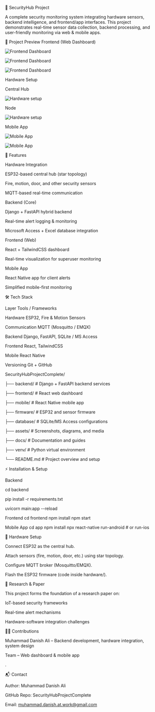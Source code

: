 🔐 SecurityHub Project

A complete security monitoring system integrating hardware sensors, backend intelligence, and frontend/app interfaces.
This project demonstrates real-time sensor data collection, backend processing, and user-friendly monitoring via web & mobile apps.

📸 Project Preview
Frontend (Web Dashboard)

![Frontend Dashboard](https://github.com/MuhammadDanishAli/SecurityHubProjectComplete/blob/main/Frontend.png)

![Frontend Dashboard](https://github.com/MuhammadDanishAli/SecurityHubProjectComplete/blob/main/Frontend2.png)

![Frontend Dashboard](https://github.com/MuhammadDanishAli/SecurityHubProjectComplete/blob/main/Frontend3.png)


Hardware Setup

Central Hub

![Hardware setup](https://github.com/MuhammadDanishAli/SecurityHubProjectComplete/blob/main/Central_HUB.jpeg)

Node

![Hardware setup](https://github.com/MuhammadDanishAli/SecurityHubProjectComplete/blob/main/Node.jpeg)


Mobile App

![Mobile App](https://github.com/MuhammadDanishAli/SecurityHubProjectComplete/blob/main/App1.jpeg)

![Mobile App](https://github.com/MuhammadDanishAli/SecurityHubProjectComplete/blob/main/App2.jpeg)


🚀 Features

Hardware Integration

ESP32-based central hub (star topology)

Fire, motion, door, and other security sensors

MQTT-based real-time communication

Backend (Core)

Django + FastAPI hybrid backend

Real-time alert logging & monitoring

Microsoft Access + Excel database integration

Frontend (Web)

React + TailwindCSS dashboard

Real-time visualization for superuser monitoring

Mobile App

React Native app for client alerts

Simplified mobile-first monitoring

🛠️ Tech Stack

Layer	Tools / Frameworks

Hardware	ESP32, Fire & Motion Sensors

Communication	MQTT (Mosquitto / EMQX)

Backend	Django, FastAPI, SQLite / MS Access

Frontend	React, TailwindCSS

Mobile	React Native

Versioning	Git + GitHub

SecurityHubProjectComplete/

├── backend/                # Django + FastAPI backend services

├── frontend/               # React web dashboard

├── mobile/                 # React Native mobile app

├── firmware/               # ESP32 and sensor firmware

├── database/               # SQLite/MS Access configurations

├── assets/                 # Screenshots, diagrams, and media

├── docs/                   # Documentation and guides

├── venv/                   # Python virtual environment

└── README.md               # Project overview and setup

⚡ Installation & Setup

Backend

cd backend

pip install -r requirements.txt

uvicorn main:app --reload

Frontend
cd frontend
npm install
npm start

Mobile App
cd app
npm install
npx react-native run-android   # or run-ios

📡 Hardware Setup

Connect ESP32 as the central hub.

Attach sensors (fire, motion, door, etc.) using star topology.

Configure MQTT broker (Mosquitto/EMQX).

Flash the ESP32 firmware (code inside hardware/).

📖 Research & Paper

This project forms the foundation of a research paper on:

IoT-based security frameworks

Real-time alert mechanisms

Hardware-software integration challenges

👨‍💻 Contributions

Muhammad Danish Ali – Backend development, hardware integration, system design

Team – Web dashboard & mobile app

.

📬 Contact

Author: Muhammad Danish Ali

GitHub Repo: SecurityHubProjectComplete

Email: muhammad.danish.at.work@gmail.com
